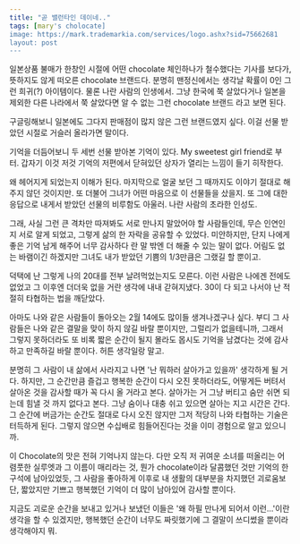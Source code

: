 ```yaml
---
title: "곧 밸런타인 데이네.."
tags: [mary's cholocate]
image: https://mark.trademarkia.com/services/logo.ashx?sid=75662681
layout: post
---
```


일본상품 불매가 한창인 시절에 어떤 chocolate 체인하나가 철수했다는 기사를 보다가, 뜻하지도 않게 떠오른 chocolate 브랜드다. 분명히 맨정신에서는 생각날 확률이 0인 그런 희귀(?) 아이템이다. 물론 나란 사람의 인생에서. 그냥 한국에 쭉 살았다거나 일본을 제외한 다른 나라에서 쭉 살았다면 알 수 없는 그런 chocolate 브랜드 라고 보면 된다. 

구글링해보니 일본에도 그다지 판매점이 많지 않은 그런 브랜드였지 싶다. 이걸 선물 받았던 시절로 거슬러 올라가면 말이다. 

기억을 더듬어보니 두 세번 선물 받아본 기억이 있다. My sweetest girl friend로 부터. 갑자기 이것 저것 기억의 저편에서 닫혀있던 상자가 열리는 느낌이 들기 히작한다. 

왜 헤어지게 되었는지 이해가 된다. 마지막으로 얼굴 보던 그 때까지도 이야기 절대로 해주지 않던 것이지만. 또 더불어 그녀가 어떤 마음으로 이 선물들을 샀을지. 또 그에 대한 응답으로 내게서 받았던 선물의 비루함도 아울러. 나란 사람의 초라한 인성도. 

그래, 사실 그런 큰 격차만 따져봐도 서로 만나지 말았어야 할 사람들인데, 무슨 인연인지 서로 알게 되었고, 그렇게 삶의 한 자락을 공유할 수 있었다. 미안하지만, 단지 나에게 좋은 기억 남게 해주어 너무 감사하다 란 말 밖엔 더 해줄 수 있는 말이 없다. 어림도 없는 바램이긴 하겠지만 그녀도 내가 받았던 기쁨의 1/3만큼은 그랬길 할 뿐이고.

덕택에 난 그렇게 나의 20대를 전부 날려먹었는지도 모른다. 이런 사람은 나에겐 전에도 없었고 그 이후엔 더더욱 없을 거란 생각에 내내 갇혀지냈다. 30이 다 되고 나서야 난 적절히 타협하는 법을 깨닫았다.

아마도 나와 같은 사람들이 돌아오는 2월 14에도 많이들 생겨나겠구나 싶다. 부디 그 사람들은 나와 같은 결말을 맞이 하지 않길 바랄 뿐이지만, 그럴리가 없을테니까, 그래서 그렇지 못하더라도 또 비록 짧은 순간이 될지 몰라도 몹시도 기억을 남겼다는 것에 감사하고 만족하길 바랄 뿐이다. 허튼 생각일랑 말고. 

분명히 그 사람이 내 삶에서 사라지고 나면 '난 뭐하러 살아가고 있을까' 생각하게 될 거다. 하지만, 그 순간만큼 즐겁고 행복한 순간이 다시 오진 못하더라도, 어떻게든 버텨서 살아온 것을 감사할 때가 꼭 다시 올 거라고 본다. 살아가는 거 그냥 버티고 숨만 쉬면 되는데 힘낼 것 까지 없다고 본다. 그냥 숨이나 대충 쉬고 있으면 살아는 지고 시간은 간다. 그 순간에 버금가는 순간도 절대로 다시 오진 않지만 그저 적당히 나와 타협하는 기술은 터득하게 된다. 그렇지 않으면 수십배로 힘들어진다는 것을 이미 경험으로 알고 있으니까. 

이 Chocolate의 맛은 전혀 기억나지 않는다. 다만 오직 저 귀여운 소녀를 떠올리는 어렴풋한 실루엣과 그 이름이 매리라는 것, 뭔가 chocolate이라 달콤했던 것만 기억의 한구석에 남아있었듯, 그 사람을 좋아하게 이후로 내 생활의 대부분을 차지했던 괴로움보단, 짧았지만 기쁘고 행복했던 기억이 더 많이 남아있어 감사할 뿐이다.

지금도 괴로운 순간을 보내고 있거나 보냈던 이들은 '왜 하필 만나게 되어서 이런...'이란 생각을 할 수 있겠지만, 행복했던 순간이 너무도 짜릿했기에 그 결말이 쓰디썼을 뿐이라 생각해야지 뭐.